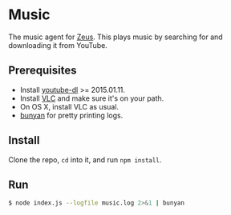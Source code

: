 # Music

The music agent for [Zeus](http://xiproject.github.io/zeus). This plays music by searching for and downloading it from YouTube.

## Prerequisites

- Install [youtube-dl] >= 2015.01.11.
- Install [VLC] and make sure it's on your path.
- On OS X, install VLC as usual.
- [bunyan](https://github.com/trentm/node-bunyan) for pretty printing logs.

[youtube-dl]: https://github.com/rg3/youtube-dl
[VLC]: http://www.videolan.org/vlc/

## Install

Clone the repo, `cd` into it, and run `npm install`.

## Run

```sh
$ node index.js --logfile music.log 2>&1 | bunyan
```
